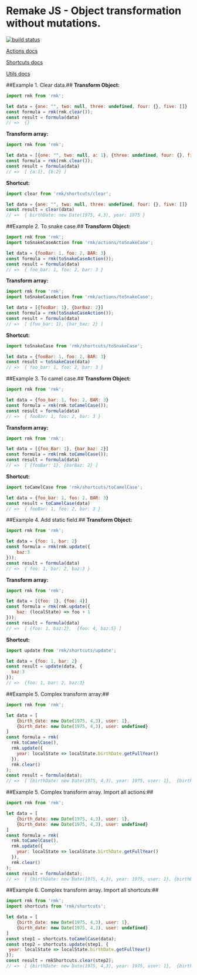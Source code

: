# Remake JS - Object transformation without mutations.

[![build status](https://img.shields.io/travis/tuchk4/rmk/master.svg?style=flat-square)](https://travis-ci.org/tuchk4/rmk)

[Actions docs](lib/actions)

[Shortcuts  docs](lib/shortcuts)

[Utils  docs](lib/utils)

##Example 1. Clear data.##
**Transform Object:**
```js
import rmk from 'rmk';

let data = {one: "", two: null, three: undefined, four: {}, five: []}
const formula = rmk(rmk.clear());
const result = formula(data)
// =>  {}
```
**Transform array:**
```js
import rmk from 'rmk';

let data = [{one: "", two: null, a: 1}, {three: undefined, four: {}, five: [], b:2}]
const formula = rmk(rmk.clear());
const result = formula(data)
// =>  [ {a:1}, {b:2} ]
```
**Shortcut:**
```js
import clear from 'rmk/shortcuts/clear';

let data = {one: "", two: null, three: undefined, four: {}, five: []}
const result = clear(data)
// =>  { birthDate: new Date(1975, 4,3), year: 1975 }
```


##Example 2. To snake case.##
**Transform Object:**
```js
import rmk from 'rmk';
import toSnakeCaseAction from 'rmk/actions/toSnakeCase';

let data = {fooBar: 1, foo: 2, BAR: 3}
const formula = rmk(toSnakeCaseAction());
const result = formula(data)
// =>  { foo_bar: 1, foo: 2, bar: 3 }
```
**Transform array:**
```js
import rmk from 'rmk';
import toSnakeCaseAction from 'rmk/actions/toSnakeCase';

let data = [{fooBar: 1}, {barBaz: 2}]
const formula = rmk(toSnakeCaseAction());
const result = formula(data)
// =>  [ {foo_bar: 1}, {bar_baz: 2} ]
```
**Shortcut:**
```js
import toSnakeCase from 'rmk/shortcuts/toSnakeCase';

let data = {fooBar: 1, foo: 2, BAR: 3}
const result = toSnakeCase(data)
// =>  { foo_bar: 1, foo: 2, bar: 3 }
```


##Example 3. To camel case.##
**Transform Object:**
```js
import rmk from 'rmk';

let data = {foo_bar: 1, foo: 2, BAR: 3}
const formula = rmk(rmk.toCamelCase());
const result = formula(data)
// =>  { fooBar: 1, foo: 2, bar: 3 }
```
**Transform array:**
```js
import rmk from 'rmk';

let data = [{foo_Bar: 1}, {bar_baz: 2}]
const formula = rmk(rmk.toCamelCase());
const result = formula(data)
// =>  [ {fooBar: 1}, {barBaz: 2} ]
```
**Shortcut:**
```js
import toCamelCase from 'rmk/shortcuts/toCamelCase';

let data = {foo_bar: 1, foo: 2, BAR: 3}
const result = toCamelCase(data)
// =>  { fooBar: 1, foo: 2, bar: 3 }
```


##Example 4. Add static field.##
**Transform Object:**
```js
import rmk from 'rmk';

let data = {foo: 1, bar: 2}
const formula = rmk(rmk.update({
    baz:3
}));
const result = formula(data)
// =>  { foo: 1, bar: 2, baz:3 }
```
**Transform array:**
```js
import rmk from 'rmk';

let data = [{foo: 1}, {foo: 4}]
const formula = rmk(rmk.update({
    baz: (localState) => foo + 1
}));
const result = formula(data)
// =>  [ {foo: 1, baz:2},  {foo: 4, baz:5} ]
```
**Shortcut:**
```js
import update from 'rmk/shortcuts/update';

let data = {foo: 1, bar: 2}
const result = update(data, {
  baz:3
});
// =>  {foo: 1, bar: 2, baz:3}
```



##Example 5. Complex transform array:##
```js
import rmk from 'rmk';

let data = [
    {birth_date: new Date(1975, 4,3), user: 1},
    {birth_date: new Date(1975, 4,3), user: undefined}
]
const formula = rmk(
  rmk.toCamelCase(),
  rmk.update({
    year: localState => localState.birthDate.getFullYear()
  }),
  rmk.clear()
);
const result = formula(data);
// =>  [ {birthDate: new Date(1975, 4,3), year: 1975, user: 1},  {birthDate: new Date(1982, 4,3), year: 1982} ]

```

##Example 5. Complex transform array. Import all actions:##
```js
import rmk from 'rmk';

let data = [
    {birth_date: new Date(1975, 4,3), user: 1},
    {birth_date: new Date(1975, 4,3), user: undefined}
]
const formula = rmk(
  rmk.toCamelCase(),
  rmk.update({
    year: localState => localState.birthDate.getFullYear()
  }),
  rmk.clear()
);
const result = formula(data);
// =>  [ {birthDate: new Date(1975, 4,3), year: 1975, user: 1}, {birthDate: new Date(1982, 4,3), year: 1982} ]

```


##Example 6. Complex transform array. Import all shortcuts:##
```js
import rmk from 'rmk';
import shortcuts from 'rmk/shortcuts';

let data = [
    {birth_date: new Date(1975, 4,3), user: 1},
    {birth_date: new Date(1975, 4,3), user: undefined}
]
const step1 = shortcuts.toCamelCase(data);
const step2 = shortcuts.update(step1, {
 year: localState => localState.birthDate.getFullYear()
});
const result = rmkShortcuts.clear(step2);
// =>  [ {birthDate: new Date(1975, 4,3), year: 1975, user: 1},  {birthDate: new Date(1982, 4,3), year: 1982} ]

```
